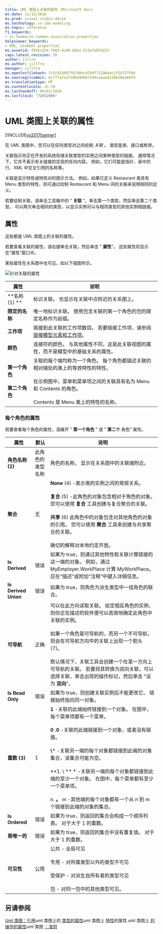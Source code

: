 ```yaml
---
title: UML 类图上关联的属性 |Microsoft Docs
ms.date: 11/15/2016
ms.prod: visual-studio-dev14
ms.technology: vs-ide-modeling
ms.topic: reference
f1_keywords:
- vs.teamarch.common.association.properties
helpviewer_keywords:
- UML, element properties
ms.assetid: f82bcd34-7903-4c00-8da1-613efa07d223
caps.latest.revision: 26
author: jillre
ms.author: jillfra
manager: jillfra
ms.openlocfilehash: 7c5c914d87f0740dcd7b0f71190a4c2f54727f66
ms.sourcegitcommit: 6cfffa72af599a9d667249caaaa411bb28ea69fd
ms.translationtype: MT
ms.contentlocale: zh-CN
ms.lasthandoff: 09/02/2020
ms.locfileid: "72652094"
---
```

# <a name="properties-of-associations-on-uml-class-diagrams"></a>UML 类图上关联的属性
[!INCLUDE[vs2017banner](../includes/vs2017banner.md)]

在 UML 类图中，您可以在任何类型对之间绘制 *关联* 。 类型是类、接口或枚举。

 关联指示你正在开发的系统存储关联类型的实例之间某种类型的链接。 通常情况下，它并不表示有关链接的实现的任何内容。 例如，它们可能是指针、表中的行、XML 中交叉引用的名称等。

 关联是显示特性或特性对的图示方法。 例如，如果已定义 Restaurant 类具有 Menu 类型的特性，则可通过绘制 Restaurant 和 Menu 间的关联来说明相同的定义。

 若要绘制关联，请单击工具箱中的 " **关联** "，单击第一个类型，然后单击第二个类型。 可以两次单击相同的类型，以显示实例可以与相同类型的其他实例相链接。

## <a name="properties"></a>属性
 这些都是 UML 类图上的关联的属性。

 若要查看关联的属性，请右键单击关联，然后单击 " **属性**"。 这些属性将显示在“属性”窗口中。

 某些属性在关系图中也可见，如以下插图所示。

 ![针对关联的属性](../modeling/media/uml-classprop.png "UML_ClassProp")

|**属性**|说明|
|------------------|-----------------|
|**名称 (1) **|标识关联。 也显示在关联中点附近的关系图上。|
|**限定的名称**|唯一地标识关联。 使用包含关联的第一个角色的包的限定名称作为前缀。|
|**工作项**|链接到此关联的工作项数目。 若要链接工作项，请参阅 [链接模型元素和工作项](../modeling/link-model-elements-and-work-items.md)。|
|**颜色**|连接符的颜色。 与其他属性不同，这是此关联视图的属性，而不是模型中的基础关系的属性。|
|**第一个角色**<br /><br /> **第二个角色**|关联的每个端均称为一个角色。 每个角色都描述关联的相对端处的类上的等效特性的特性。<br /><br /> 在示例图中，菜单和菜单项之间的关联具有名为 Menu 和 Contents 的角色。<br /><br /> Contents 是 Menu 类上的特性的名称。|

### <a name="properties-of-each-role"></a>每个角色的属性
 若要查看每个角色的属性，请展开 " **第一个角色** " 或 " **第二个** 角色" 属性。

|     **属性**     |          **默认**          |                                                                                                                                                                                                                                                                                                                                        说明                                                                                                                                                                                                                                                                                                                                         |
|----------------------|-------------------------------|--------------------------------------------------------------------------------------------------------------------------------------------------------------------------------------------------------------------------------------------------------------------------------------------------------------------------------------------------------------------------------------------------------------------------------------------------------------------------------------------------------------------------------------------------------------------------------------------------------------------------------------------------------------------------------------------|
|  **角色名称 (2)**   | 此角色的类型名称 |                                                                                                                                                                                                                                                                                                       角色的名称。 显示在关系图中的关联端附近。                                                                                                                                                                                                                                                                                                        |
|   **聚合**    |             无              |                                                                        **None** (4) -表示类的实例之间的常规关系。<br /><br /> **复合** (5) -此角色的对象包含相对于角色的对象。 您可以使用 **复合** 工具创建与复合聚合的关联。<br /><br /> **共享** (6) 此角色中的对象包含对其他角色的对象的引用。 您可以使用 **聚合** 工具来创建与共享聚合的关联。<br /><br /> 确切的解释对本地约定开放。                                                                         |
|    **Is Derived**    |             错误             |                                                                                                                                                                                                                          如果为 true，则通过其他特性和关联计算链接的这一端的对象。 例如，通过 MyEmployer.WorkPlace 计算 MyWorkPlace。 应在“描述”或附加“注释”中键入详细信息。                                                                                                                                                                                                                           |
| **Is Derived Union** |             错误             |                                                                                                                                                                                                                                                                                                             如果为 true，则角色为派生类型中一组角色的联合。                                                                                                                                                                                                                                                                                                             |
|   **可导航**   |             正确              |                                                 可以在此方向读取关联。 给定相反角色的实例，则你正在描述的软件便可以高效地确定此角色中关联的实例。<br /><br /> 如果一个角色是可导航的，而另一个不可导航，则会在可导航方向中的关联上出现一个箭头 (7)。<br /><br /> 默认情况下，关联工具会创建一个在某一方向上可导航的关联。 若要将其转换为双向关联，可以选择关联，单击出现的操作标记，然后单击 "设为 **双向**"。                                                 |
|   **Is Read Only**   |             错误             |                                                                                                                                                                                                                                                                                   如果为 true，则创建关联实例后不能更改它。 链接始终指向同一对象。                                                                                                                                                                                                                                                                                    |
| **重数 (3)** |               1               | **1** -关联的此端始终链接到一个对象。 在图中，每个菜单项都有一个菜单。<br /><br /> **0 .0** -关联的此端链接到一个对象，或者没有链接。<br /><br /> **\\**\* -关联另一端的每个对象都链接到此端的对象集合，该集合可能为空。<br /><br /> **1. \\ ** \* -关联另一端的每个对象都链接到此端的至少一个对象。 在图中，每个菜单都有至少一个菜单项。<br /><br /> *n.* **。** *m* -其他端的每个对象都有一个从 *n* 到 *m* 个链接到此端的对象的集合。 |
|    **Is Ordered**    |             错误             |                                                                                                                                                                                                                                                                                                  如果为 true，则返回的集合会构成一个顺序列表。 对于大于 1 的重数。                                                                                                                                                                                                                                                                                                   |
|    **是唯一的**     |             错误             |                                                                                                                                                                                                                                                                                              如果为 true，则返回的集合中没有重复值。 对于大于 1 的重数。                                                                                                                                                                                                                                                                                              |
|    **可见性**    |            公用             |                                                                                                                                                                                                                                 公共 - 全局可见<br /><br /> 专用 - 对所属类型以外的类型不可见<br /><br /> 受保护 - 对派生自所有者的类型可见<br /><br /> 包 - 对同一包中的其他类型可见。                                                                                                                                                                                                                                  |

## <a name="see-also"></a>另请参阅
 [Uml 类图：引用](../modeling/uml-class-diagrams-reference.md)uml 类图上的 [类型的属性](../modeling/properties-of-types-on-uml-class-diagrams.md)uml 类图上 [特性](../modeling/properties-of-attributes-on-uml-class-diagrams.md)的属性 uml 类图上 [的操作的属性](../modeling/properties-of-operations-on-uml-class-diagrams.md)uml 类图 [：准则](../modeling/uml-class-diagrams-guidelines.md)

